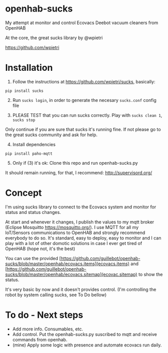 # openhab-sucks

My attempt at monitor and control Ecovacs Deebot vacuum cleaners from OpenHAB

At the core, the great sucks library by @wpietri

https://github.com/wpietri

# Installation

1. Follow the instructions at https://github.com/wpietri/sucks, basically:

`pip install sucks`

2. Run ```sucks login```, in order to generate the necesary ```sucks.conf``` config file

3. PLEASE TEST that you can run sucks correctly. Play with ```sucks clean 1```, ```sucks stop```

Only continue if you are sure that sucks it's running fine. If not please go to the great sucks community and ask for help.

4. Install dependencies

```pip install paho-mqtt```

5. Only if (3) it's ok: Clone this repo and run openhab-sucks.py

It should remain running, for that, I recommend: http://supervisord.org/

# Concept

I'm using sucks library to connect to the Ecovacs system and monitor for status and status changes.

At start and whenever it changes, I publish the values to my mqtt broker (Eclipse Mosquitto https://mosquitto.org/). I use MQTT for all my IoT/Sensors communications to OpenHAB and strongly recommend everybody to do so. It's standard, easy to deploy, easy to monitor and I can play with a lot of other domotic solutions in case I ever get tired of OpenHAB (hope not, it's the best)

You can use the provided [https://github.com/guillebot/openhab-sucks/blob/master/openhab/ecovacs.items](ecovacs.items) and [https://github.com/guillebot/openhab-sucks/blob/master/openhab/ecovacs.sitemap](ecovac.sitemap) to show the status.

It's very basic by now and it doesn't provides control. (I'm controlling the robot by system calling sucks, see To Do bellow)

# To do - Next steps

- Add more info. Consumables, etc.
- Add control. Put the openhab-sucks.py suscribed to mqtt and receive commands from openhab.
- (mine) Apply some logic with presence and automate ecovacs run daily.



